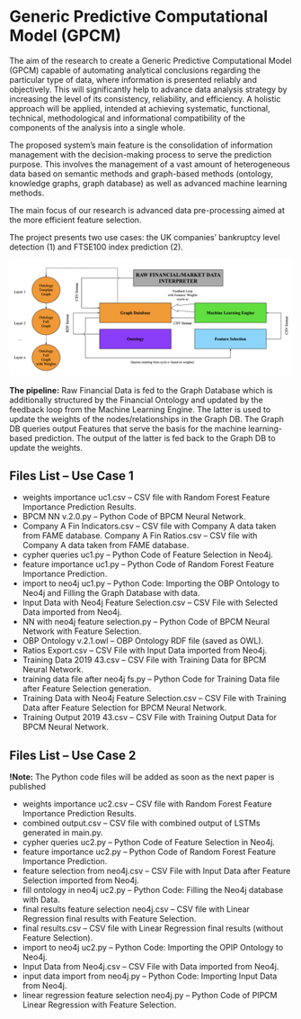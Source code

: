 # Generic Predictive Computational Model (GPCM)
The aim of the research to create a Generic Predictive Computational Model (GPCM) capable of automating analytical conclusions regarding the particular type of data, where information is presented reliably and objectively. This will significantly help to advance data analysis strategy by increasing the level of its consistency, reliability, and efficiency. A holistic approach will be applied, intended at achieving systematic, functional, technical, methodological and informational compatibility of the components of the analysis into a single whole.

The proposed system’s main feature is the consolidation of information management with the decision-making process to serve the prediction purpose. This involves the management of a vast amount of heterogeneous data based on semantic methods and graph-based methods (ontology, knowledge graphs, graph database) as well as advanced machine learning methods.

The main focus of our research is advanced data pre-processing aimed at the more efficient feature selection.

The project presents two use cases: the UK companies’ bankruptcy level detection (1) and FTSE100 index prediction (2).

![GPCM](Generic_Model.png)

__The pipeline:__ Raw Financial Data is fed to the Graph Database which is additionally structured by the Financial Ontology and updated by the feedback loop from the Machine Learning Engine. The latter is used to update the weights of the nodes/relationships in the Graph DB. The Graph DB queries output Features that serve the basis for the machine learning-based prediction. The output of the latter is fed back to the Graph DB to update the weights.


## Files List – Use Case 1 

* weights importance uc1.csv – CSV file with Random Forest Feature Importance Prediction Results.
* BPCM NN v.2.0.py – Python Code of BPCM Neural Network.
* Company A Fin Indicators.csv – CSV file with Company A data taken from FAME database.
 Company A Fin Ratios.csv – CSV file with Company A data taken from FAME database.
* cypher queries uc1.py – Python Code of Feature Selection in Neo4j.
* feature importance uc1.py – Python Code of Random Forest Feature Importance Prediction.
* import to neo4j uc1.py – Python Code: Importing the OBP Ontology to Neo4j and Filling the Graph Database with data.
* Input Data with Neo4j Feature Selection.csv – CSV File with Selected Data imported from Neo4j.
* NN with neo4j feature selection.py – Python Code of BPCM Neural Network with Feature Selection.
* OBP Ontology v.2.1.owl – OBP Ontology RDF file (saved as OWL).
* Ratios Export.csv – CSV File with Input Data imported from Neo4j.
* Training Data 2019 43.csv – CSV File with Training Data for BPCM Neural Network.
* training data file after neo4j fs.py – Python Code for Training Data file after Feature Selection generation.
* Training Data with Neo4j Feature Selection.csv – CSV File with Training Data after Feature Selection for BPCM Neural Network.
* Training Output 2019 43.csv – CSV File with Training Output Data for BPCM Neural Network.


## Files List – Use Case 2

__!Note:__ The Python code files will be added as soon as the next paper is published

* weights importance uc2.csv – CSV file with Random Forest Feature Importance Prediction Results.
* combined output.csv – CSV file with combined output of LSTMs generated in main.py. 
* cypher queries uc2.py – Python Code of Feature Selection in Neo4j.
* feature importance uc2.py – Python Code of Random Forest Feature Importance Prediction.
* feature selection from neo4j.csv – CSV File with Input Data after Feature Selection imported from Neo4j.
* fill ontology in neo4j uc2.py – Python Code: Filling the Neo4j database with Data.
* final results feature selection neo4j.csv – CSV file with Linear Regression final results with Feature
Selection.
* final results.csv – CSV file with Linear Regression final results (without Feature Selection).
* import to neo4j uc2.py – Python Code: Importing the OPIP Ontology to Neo4j.
* Input Data from Neo4j.csv – CSV File with Data imported from Neo4j.
* input data import from neo4j.py – Python Code: Importing Input Data from Neo4j.
* linear regression feature selection neo4j.py – Python Code of PIPCM Linear Regression with Feature Selection.
